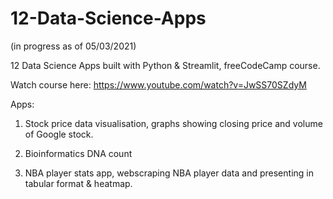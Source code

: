 # 12-Data-Science-Apps

(in progress as of 05/03/2021)

12 Data Science Apps built with Python & Streamlit, freeCodeCamp course.

Watch course here: https://www.youtube.com/watch?v=JwSS70SZdyM

Apps:

1. Stock price data visualisation, graphs showing closing price and volume of Google stock.

2. Bioinformatics DNA count

3. NBA player stats app, webscraping NBA player data and presenting in tabular format & heatmap.
